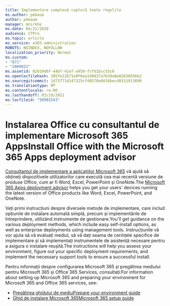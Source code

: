```yaml
---
title: Implementare complexă captură toate regulile
ms.author: pebaum
author: pebaum
manager: mnirkhe
ms.date: 04/21/2020
audience: ITPro
ms.topic: article
ms.service: o365-administration
ROBOTS: NOINDEX, NOFOLLOW
localization_priority: Normal
ms.custom:
- "871"
- "2000022"
ms.assetid: 82019d6f-44bf-41ef-a950-fcfd1bcc55c0
ms.openlocfilehash: 305fe22b71e0f0aa149837a7b3da0e8283603bb2
ms.sourcegitcommit: 1d73771d147325cfd8578e6816becd8331913890
ms.translationtype: MT
ms.contentlocale: ro-RO
ms.lasthandoff: 03/19/2021
ms.locfileid: "50901543"
---
```

# <a name="install-office-with-the-microsoft-365-apps-deployment-advisor"></a><span data-ttu-id="ac6b2-102">Instalarea Office cu consultantul de implementare Microsoft 365 Apps</span><span class="sxs-lookup"><span data-stu-id="ac6b2-102">Install Office with the Microsoft 365 Apps deployment advisor</span></span>

<span data-ttu-id="ac6b2-103">[Consultantul de implementare a aplicațiilor Microsoft 365](https://admin.microsoft.com/adminportal/home) vă ajută să obțineți dispozitivele utilizatorilor care execută cea mai recentă versiune de produse Office, cum ar fi Word, Excel, PowerPoint și OneNote.</span><span class="sxs-lookup"><span data-stu-id="ac6b2-103">The [Microsoft 365 Apps deployment advisor](https://admin.microsoft.com/adminportal/home) helps you get your users' devices running the latest version of Office products like Word, Excel, PowerPoint, and OneNote.</span></span>

<span data-ttu-id="ac6b2-104">Veți primi instrucțiuni despre diversele metode de implementare, care includ opțiunile de instalare automată simplă, precum și implementările de întreprindere, utilizând instrumente de gestionare.</span><span class="sxs-lookup"><span data-stu-id="ac6b2-104">You'll get guidance on the various deployment methods, which include easy self-install options, as well as enterprise deployments using management tools.</span></span> <span data-ttu-id="ac6b2-105">Instrucțiunile vă vor ajuta să vă evaluați mediul, să vă dați seama de cerințele specifice de implementare și să implementați instrumentele de asistență necesare pentru a asigura o instalare reușită.</span><span class="sxs-lookup"><span data-stu-id="ac6b2-105">The instructions will help you assess your environment, figure out your specific deployment requirements, and implement the necessary support tools to ensure a successful install.</span></span>

<span data-ttu-id="ac6b2-106">Pentru informații despre configurarea Microsoft 365 și pregătirea mediului pentru Microsoft 365 și Office 365 Services, consultați:</span><span class="sxs-lookup"><span data-stu-id="ac6b2-106">For information about setting up Microsoft 365 and preparing your environment for Microsoft 365 and Office 365 services, see:</span></span>

- [<span data-ttu-id="ac6b2-107">Pregătirea ghidului de mediu</span><span class="sxs-lookup"><span data-stu-id="ac6b2-107">Prepare your environment guide</span></span>](https://go.microsoft.com/fwlink/?linkid=2005213)
- [<span data-ttu-id="ac6b2-108">Ghid de instalare Microsoft 365</span><span class="sxs-lookup"><span data-stu-id="ac6b2-108">Microsoft 365 setup guide</span></span>](https://go.microsoft.com/fwlink/?linkid=2072646)
